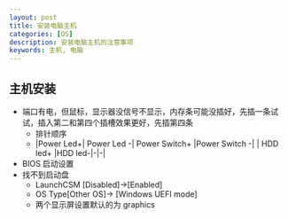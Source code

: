 ```yaml
---
layout: post
title: 安装电脑主机
categories: [OS]
description: 安装电脑主机的注意事项
keywords: 主机, 电脑
---
```


## 主机安装

- 端口有电，但鼠标，显示器没信号不显示，内存条可能没插好，先插一条试试，插入第二和第四个插槽效果更好，先插第四条
  - 排针顺序
  - |Power Led+| Power Led -| Power Switch+ |Power Switch -|
    | HDD led+ |HDD led-|-|-|
- BIOS 启动设置
- 找不到启动盘
  - LaunchCSM [Disabled]->[Enabled]
  - OS Type[Other OS]-> [Windows UEFI mode]
  - 两个显示屏设置默认的为 graphics
